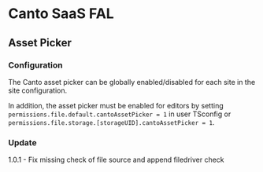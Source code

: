 # Canto SaaS FAL

## Asset Picker

### Configuration

The Canto asset picker can be globally enabled/disabled for each site
in the site configuration.

In addition, the asset picker must be enabled for editors
by setting `permissions.file.default.cantoAssetPicker = 1` in user TSconfig
or `permissions.file.storage.[storageUID].cantoAssetPicker = 1`.


### Update

1.0.1 - Fix missing check of file source and append filedriver check
